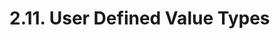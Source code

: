 <!-- This file is generated automatically by infrastructure scripts. Please don't edit by hand. -->

# 2.11. User Defined Value Types

```{ .ebnf #UserDefinedValueTypeDefinition }

```

<pre ebnf-snippet="UserDefinedValueTypeDefinition" style="display: none;"><span class="cm">(* Introduced in 0.8.8 *)</span><br /><a href="#UserDefinedValueTypeDefinition"><span class="k">UserDefinedValueTypeDefinition</span></a><span class="o"> = </span><span class="cm">(* type_keyword: *)</span><span class="o"> </span><a href="../../01-file-structure/06-keywords#TypeKeyword"><span class="k">TYPE_KEYWORD</span></a><br /><span class="o">                                 </span><span class="cm">(* name: *)</span><span class="o"> </span><a href="../../05-expressions/06-identifiers#Identifier"><span class="k">IDENTIFIER</span></a><br /><span class="o">                                 </span><span class="cm">(* is_keyword: *)</span><span class="o"> </span><a href="../../01-file-structure/06-keywords#IsKeyword"><span class="k">IS_KEYWORD</span></a><br /><span class="o">                                 </span><span class="cm">(* value_type: *)</span><span class="o"> </span><a href="../../03-types/02-elementary-types#ElementaryType"><span class="k">ElementaryType</span></a><br /><span class="o">                                 </span><span class="cm">(* semicolon: *)</span><span class="o"> </span><a href="../../01-file-structure/07-punctuation#Semicolon"><span class="k">SEMICOLON</span></a><span class="o">;</span></pre>
